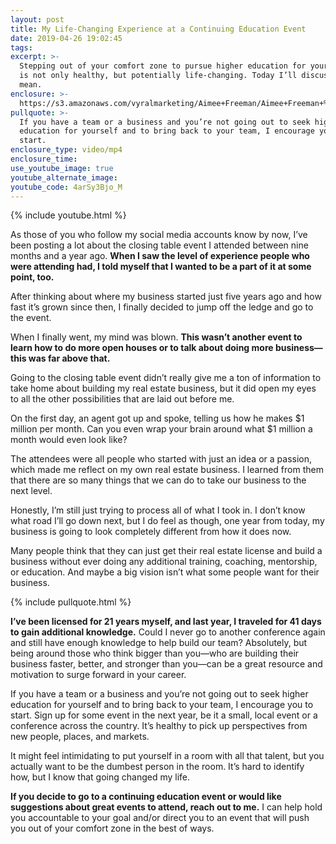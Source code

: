 ```yaml
---
layout: post
title: My Life-Changing Experience at a Continuing Education Event
date: 2019-04-26 19:02:45
tags:
excerpt: >-
  Stepping out of your comfort zone to pursue higher education for your career
  is not only healthy, but potentially life-changing. Today I’ll discuss what I
  mean.
enclosure: >-
  https://s3.amazonaws.com/vyralmarketing/Aimee+Freeman/Aimee+Freeman+%26+Co.+_+My+Life-Changing+Experience+at+a+Continuing+Education+Event.mp4
pullquote: >-
  If you have a team or a business and you’re not going out to seek higher
  education for yourself and to bring back to your team, I encourage you to
  start.
enclosure_type: video/mp4
enclosure_time:
use_youtube_image: true
youtube_alternate_image:
youtube_code: 4arSy3Bjo_M
---
```


{% include youtube.html %}

As those of you who follow my social media accounts know by now, I’ve been posting a lot about the closing table event I attended between nine months and a year ago. **When I saw the level of experience people who were attending had, I told myself that I wanted to be a part of it at some point, too.&nbsp;**

After thinking about where my business started just five years ago and how fast it’s grown since then, I finally decided to jump off the ledge and go to the event.

When I finally went, my mind was blown. **This wasn’t another event to learn how to do more open houses or to talk about doing more business—this was far above that.**

Going to the closing table event didn’t really give me a ton of information to take home about building my real estate business, but it did open my eyes to all the other possibilities that are laid out before me.

On the first day, an agent got up and spoke, telling us how he makes $1 million per month. Can you even wrap your brain around what $1 million a month would even look like?

The attendees were all people who started with just an idea or a passion, which made me reflect on my own real estate business. I learned from them that there are so many things that we can do to take our business to the next level.&nbsp;

Honestly, I’m still just trying to process all of what I took in. I don’t know what road I’ll go down next, but I do feel as though, one year from today, my business is going to look completely different from how it does now.

Many people think that they can just get their real estate license and build a business without ever doing any additional training, coaching, mentorship, or education. And maybe a big vision isn’t what some people want for their business.&nbsp;

{% include pullquote.html %}

**I’ve been licensed for 21 years myself, and last year, I traveled for 41 days to gain additional knowledge.** Could I never go to another conference again and still have enough knowledge to help build our team? Absolutely, but being around those who think bigger than you—who are building their business faster, better, and stronger than you—can be a great resource and motivation to surge forward in your career.

If you have a team or a business and you’re not going out to seek higher education for yourself and to bring back to your team, I encourage you to start. Sign up for some event in the next year, be it a small, local event or a conference across the country. It’s healthy to pick up perspectives from new people, places, and markets.

It might feel intimidating to put yourself in a room with all that talent, but you actually want to be the dumbest person in the room. It’s hard to identify how, but I know that going changed my life.

**If you decide to go to a continuing education event or would like suggestions about great events to attend, reach out to me.** I can help hold you accountable to your goal and/or direct you to an event that will push you out of your comfort zone in the best of ways.